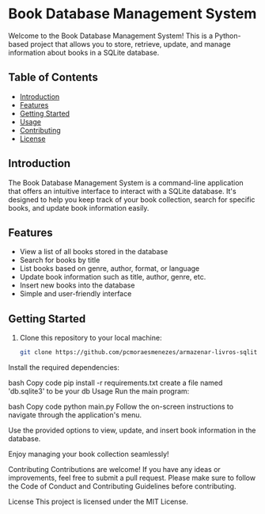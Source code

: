 # Book Database Management System

Welcome to the Book Database Management System! This is a Python-based project that allows you to store, retrieve, update, and manage information about books in a SQLite database.

## Table of Contents

- [Introduction](#introduction)
- [Features](#features)
- [Getting Started](#getting-started)
- [Usage](#usage)
- [Contributing](#contributing)
- [License](#license)

## Introduction

The Book Database Management System is a command-line application that offers an intuitive interface to interact with a SQLite database. It's designed to help you keep track of your book collection, search for specific books, and update book information easily.

## Features

- View a list of all books stored in the database
- Search for books by title
- List books based on genre, author, format, or language
- Update book information such as title, author, genre, etc.
- Insert new books into the database
- Simple and user-friendly interface

## Getting Started

1. Clone this repository to your local machine:

   ```bash
   git clone https://github.com/pcmoraesmenezes/armazenar-livros-sqlite3.git
Install the required dependencies:

bash
Copy code
pip install -r requirements.txt
create a file named 'db.sqlite3' to be your db
Usage
Run the main program:

bash
Copy code
python main.py
Follow the on-screen instructions to navigate through the application's menu.

Use the provided options to view, update, and insert book information in the database.

Enjoy managing your book collection seamlessly!

Contributing
Contributions are welcome! If you have any ideas or improvements, feel free to submit a pull request. Please make sure to follow the Code of Conduct and Contributing Guidelines before contributing.

License
This project is licensed under the MIT License.
